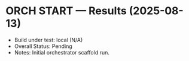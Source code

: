 # ORCH START — Results (2025-08-13)

- Build under test: local (N/A)
- Overall Status: Pending
- Notes: Initial orchestrator scaffold run.
